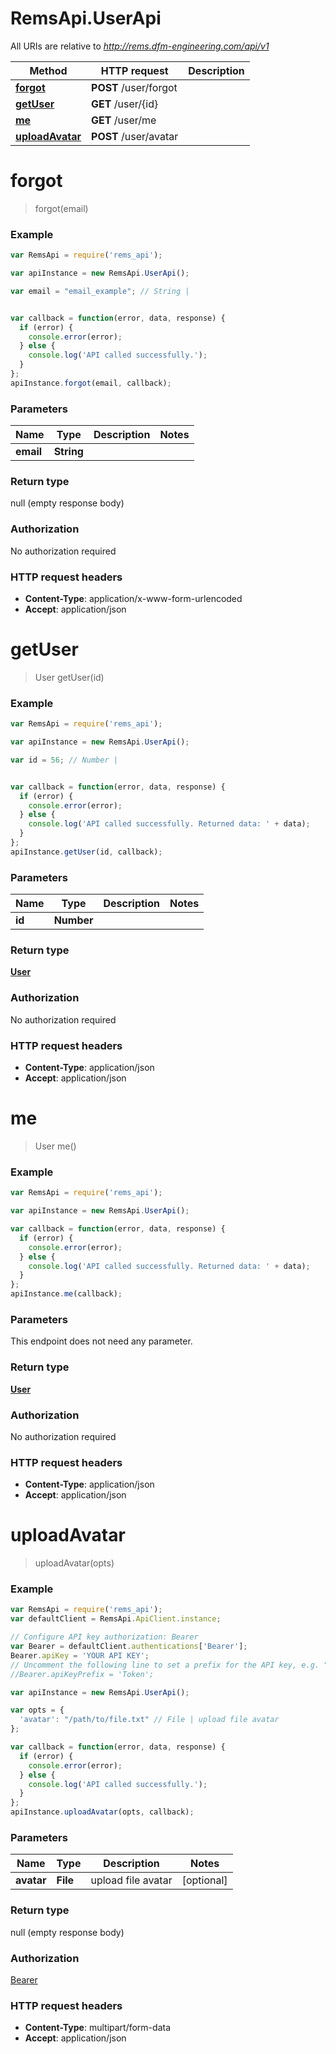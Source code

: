 # RemsApi.UserApi

All URIs are relative to *http://rems.dfm-engineering.com/api/v1*

Method | HTTP request | Description
------------- | ------------- | -------------
[**forgot**](UserApi.md#forgot) | **POST** /user/forgot | 
[**getUser**](UserApi.md#getUser) | **GET** /user/{id} | 
[**me**](UserApi.md#me) | **GET** /user/me | 
[**uploadAvatar**](UserApi.md#uploadAvatar) | **POST** /user/avatar | 


<a name="forgot"></a>
# **forgot**
> forgot(email)



### Example
```javascript
var RemsApi = require('rems_api');

var apiInstance = new RemsApi.UserApi();

var email = "email_example"; // String | 


var callback = function(error, data, response) {
  if (error) {
    console.error(error);
  } else {
    console.log('API called successfully.');
  }
};
apiInstance.forgot(email, callback);
```

### Parameters

Name | Type | Description  | Notes
------------- | ------------- | ------------- | -------------
 **email** | **String**|  | 

### Return type

null (empty response body)

### Authorization

No authorization required

### HTTP request headers

 - **Content-Type**: application/x-www-form-urlencoded
 - **Accept**: application/json

<a name="getUser"></a>
# **getUser**
> User getUser(id)



### Example
```javascript
var RemsApi = require('rems_api');

var apiInstance = new RemsApi.UserApi();

var id = 56; // Number | 


var callback = function(error, data, response) {
  if (error) {
    console.error(error);
  } else {
    console.log('API called successfully. Returned data: ' + data);
  }
};
apiInstance.getUser(id, callback);
```

### Parameters

Name | Type | Description  | Notes
------------- | ------------- | ------------- | -------------
 **id** | **Number**|  | 

### Return type

[**User**](User.md)

### Authorization

No authorization required

### HTTP request headers

 - **Content-Type**: application/json
 - **Accept**: application/json

<a name="me"></a>
# **me**
> User me()



### Example
```javascript
var RemsApi = require('rems_api');

var apiInstance = new RemsApi.UserApi();

var callback = function(error, data, response) {
  if (error) {
    console.error(error);
  } else {
    console.log('API called successfully. Returned data: ' + data);
  }
};
apiInstance.me(callback);
```

### Parameters
This endpoint does not need any parameter.

### Return type

[**User**](User.md)

### Authorization

No authorization required

### HTTP request headers

 - **Content-Type**: application/json
 - **Accept**: application/json

<a name="uploadAvatar"></a>
# **uploadAvatar**
> uploadAvatar(opts)



### Example
```javascript
var RemsApi = require('rems_api');
var defaultClient = RemsApi.ApiClient.instance;

// Configure API key authorization: Bearer
var Bearer = defaultClient.authentications['Bearer'];
Bearer.apiKey = 'YOUR API KEY';
// Uncomment the following line to set a prefix for the API key, e.g. "Token" (defaults to null)
//Bearer.apiKeyPrefix = 'Token';

var apiInstance = new RemsApi.UserApi();

var opts = { 
  'avatar': "/path/to/file.txt" // File | upload file avatar
};

var callback = function(error, data, response) {
  if (error) {
    console.error(error);
  } else {
    console.log('API called successfully.');
  }
};
apiInstance.uploadAvatar(opts, callback);
```

### Parameters

Name | Type | Description  | Notes
------------- | ------------- | ------------- | -------------
 **avatar** | **File**| upload file avatar | [optional] 

### Return type

null (empty response body)

### Authorization

[Bearer](../README.md#Bearer)

### HTTP request headers

 - **Content-Type**: multipart/form-data
 - **Accept**: application/json


